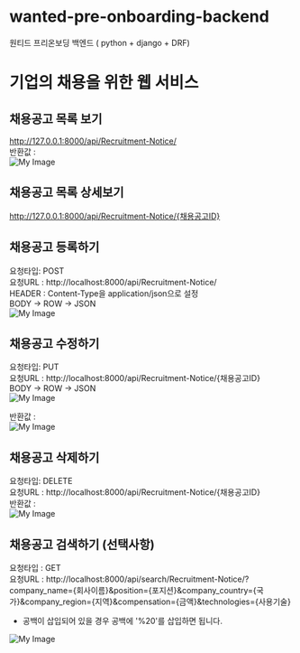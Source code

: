 # wanted-pre-onboarding-backend
원티드 프리온보딩 백엔드
( python + django + DRF)

# 기업의 채용을 위한 웹 서비스

## 채용공고 목록 보기  
http://127.0.0.1:8000/api/Recruitment-Notice/  
반환값 :  
![My Image](https://github.com/winkberry/등록완료후목록.png)

## 채용공고 목록 상세보기  
http://127.0.0.1:8000/api/Recruitment-Notice/{채용공고ID}
  
## 채용공고 등록하기  
요청타입: POST  
요청URL : http://localhost:8000/api/Recruitment-Notice/  
HEADER : Content-Type을 application/json으로 설정  
BODY -> ROW -> JSON       
![My Image](https://github.com/winkberry/등록.png)

## 채용공고 수정하기  
요청타입: PUT  
요청URL : http://localhost:8000/api/Recruitment-Notice/{채용공고ID}  
BODY -> ROW -> JSON  
![My Image](https://github.com/winkberry/풋요청.png)  
  
반환값 :  
![My Image](https://github.com/winkberry/풋성공.png)
  
## 채용공고 삭제하기  
요청타입: DELETE  
요청URL : http://localhost:8000/api/Recruitment-Notice/{채용공고ID}  
반환값 :  
![My Image](https://github.com/winkberry/딜리트완료후목록.png)  

## 채용공고 검색하기 (선택사항)
요청타입 : GET  
요청URL : http://localhost:8000/api/search/Recruitment-Notice/?company_name={회사이름}&position={포지션}&company_country={국가}&company_region={지역}&compensation={금액}&technologies={사용기술}
* 공백이 삽입되어 있을 경우 공백에 '%20'를 삽입하면 됩니다.
  
![My Image](https://github.com/winkberry/html로검색.png)    

